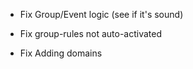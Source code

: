 - Fix Group/Event logic (see if it's sound)
- Fix group-rules not auto-activated


- Fix Adding domains